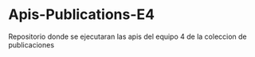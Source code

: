 # Apis-Publications-E4
Repositorio donde se ejecutaran las apis del equipo 4 de la coleccion de publicaciones

